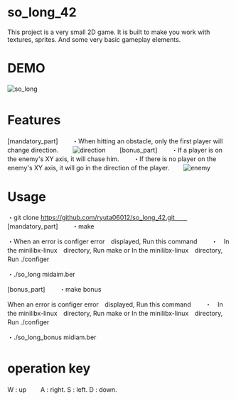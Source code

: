 # so_long_42
This project is a very small 2D game. It is built to make you work with
textures, sprites. And some very basic gameplay elements.

# DEMO
![so_long](https://user-images.githubusercontent.com/73034505/128619252-2341de96-6921-4478-9fea-28ae85905f2e.gif)　　

# Features　　
[mandatory_part]　　
・When hitting an obstacle, only the first player will change direction.　　
![direction](https://user-images.githubusercontent.com/73034505/128619729-ab849555-e43e-4d02-b7a0-68b913bb6de8.gif)　　
[bonus_part]　　
・If a player is on the enemy's XY axis, it will chase him.　　
・If there is no player on the enemy's XY axis, it will go in the direction of the player.　　
![enemy](https://user-images.githubusercontent.com/73034505/128619722-6bca5997-1f35-4f9f-babb-bc78903d6545.gif)　　

# Usage
・git clone https://github.com/ryuta06012/so_long_42.git　　
[mandatory_part]　　
・make 　　

・When an error is configer error　displayed, Run this command　　
・　In the minilibx-linux　directory, Run make or In the minilibx-linux　directory, Run ./configer　　

・./so_long midaim.ber　　

[bonus_part]　　
・make bonus　　

When an error is configer error　displayed, Run this command　　
・　In the minilibx-linux　directory, Run make or In the minilibx-linux　directory, Run ./configer　　

・./so_long_bonus midiam.ber　　

# operation key　　
W : up　　
A : right. 
S : left. 
D : down.  

